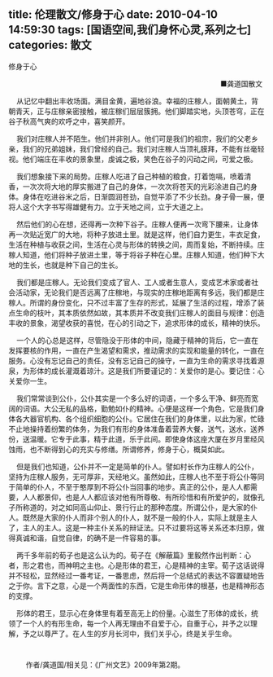 title: 伦理散文/修身于心
date: 2010-04-10 14:59:30
tags: [国语空间,我们身怀心灵,系列之七]
categories: 散文
---
 <p>修身于心</p> 
 <p align="right">■龚道国散文&nbsp;</p> 
 <p>&nbsp;&nbsp;&nbsp; 从记忆中翻出丰收场面。满目金黄，遍地谷浪。幸福的庄稼人，面朝黄土，背朝青天，正与庄稼亲密接触，被庄稼们层层簇拥。他们脚踏实地，头顶苍穹，正在谷子秋高气爽的欢呼之中，喜笑颜开。</p> 
 <p>&nbsp;&nbsp;&nbsp; 我们对庄稼人并不陌生。他们并非别人。他们可是我们的祖宗，我们的父老乡亲，我们的兄弟姐妹，我们曾经的自己。我们对庄稼人当顶礼膜拜，不能有丝毫轻视。他们端庄在丰收的景象里，虔诚之极，笑色在谷子的闪动之间，可爱之极。</p> 
<!-- more --><p>&nbsp;&nbsp;&nbsp; 我们想象接下来的局势。庄稼人吃进了自己种植的粮食，打着饱嗝，喷着清香，一次次将大地的厚实搬进了自己的身体，一次次将苍天的光彩涂进自己的身体。身体在吃进谷米之后，日渐圆润苍劲，自觉平添了不少长劲。身子骨一展，便将人这个大字书写得雄健有力。立于天地之间，立于大道之上。</p> 
 <p>&nbsp;&nbsp;&nbsp; 然后他们的心在想，还得再一次种下谷子。庄稼人便再一次弯下腰来，让身体再一次贴近宽广的大地，将种子放进土里。就是这样，他们自力更生，丰衣足食，生活在种植与收获之间，生活在心灵与形体的转换之间，周而复始，不断持续。庄稼人知道，他们将种子放进土里，等于将谷子种在心里。庄稼人知道，他们种下大地的生长，也就是种下自己的生长。</p> 
 <p>&nbsp;&nbsp;&nbsp; 我们都是庄稼人。无论我们变成了官人、工人或者生意人，变成艺术家或者社会活动家，无论我们是否远离了庄稼地，与现实的庄稼地距离有多远，我们都是庄稼人。所谓的身份变化，只不过丰富了生存的形式，延展了生活的过程，增添了装点生命的枝叶，其本质依然如故，其本质并不改变我们庄稼人的面目与规律：创造丰收的景象，渴望收获的喜悦，在心的引动之下，追求形体的成长，精神的快乐。</p> 
 <p>&nbsp;&nbsp;&nbsp; 一个人的心总是这样，尽管隐没于形体的中间，隐藏于精神的背后，它一直在发挥要核的作用，一直在产生渴望和需求，推动需求的实现和能量的转化，一直在服务。心没有忘记自己的责任，没有忘记自己的操守，一直为生命的需求寻找着源泉，为形体的成长灌溉着琼汁。这是我们所要谨记的：关爱你的是心。要记住：心关爱你一生。</p> 
 <p>&nbsp;&nbsp;&nbsp; 我们常常谈到公仆，公仆其实是一个多么好的词语，一个多么干净、鲜亮而宽阔的词语。大公无私的品格，勤勉如仆的精神。心便是这样一个角色，它是我们身体各大器官机构、各个组织细胞的公仆。它居住在我们的身体里，以此为家，忙碌不止地操持着纷繁的体务，为我们有形的身体准备着营养大餐，送气，送水，送养份，送温暖。它专于此事，精于此道，乐于此间。即使身体这座大厦在岁月里经风蚀雨，也不断得到心的充实与修缮。所谓修养，修身于心，概莫如此。</p> 
 <p>&nbsp;&nbsp;&nbsp; 但是我们也知道，公仆并不一定是简单的仆人。譬如村长作为庄稼人的公仆，坚持为庄稼人服务，无可厚非，天经地义。虽然如此，庄稼人也不至于将公仆等同于简单的仆人，不至于憨厚到不将公仆当回事的地步。真正的公仆，是人人都需要，人人都景仰，也是人人都应该对他有所尊敬、有所珍惜和有所爱护的，就像孔子所称道的，对之如同高山仰止、景行行止的那种态度。所谓公仆，是大家的仆人。既然是大家的仆人而非个别人的仆人，就不是一般的仆人，实际上就是主人了，主人的主人。这是一种主仆关系的辩证法。只不过要将这等关系还本归原，做得真诚和谐，自觉自律，的确不是一件容易的事。</p> 
 <p>&nbsp;&nbsp;&nbsp; 两千多年前的荀子也是这么认为的。荀子在《解蔽篇》里毅然作出判断：心者，形之君也，而神明之主也。心是形体的君王，心是精神的主宰。荀子这话说得并不轻松，显然经过一番考证，一番思虑，然后将一个总结式的表达不容置疑地告之于你。言下之意，心是一个两面性的东西，它是生命形体的根基，也是精神形态的支撑。</p> 
 <p>&nbsp;&nbsp;&nbsp; 形体的君王，显示心在身体里有着至高无上的份量。心滋生了形体的成长，统领了一个人的有形生命，每一个人再无理由不自爱于心，自重于心，并予之以理解，予之以尊严了。在人生的岁月长河中，我们关乎心，终是关乎生命。</p> 
 <p style="Line-HeiGHT: 19pt; TexT-inDenT: 25.5pt; MArGin: 0cm 0cm 0pt; mso-line-height-rule: exactly"> &nbsp;</p> 
 <p style="Line-HeiGHT: 19pt; TexT-inDenT: 25.5pt; MArGin: 0cm 0cm 0pt; mso-line-height-rule: exactly">  作者/龚道国/相关见：《广州文艺》2009年第2期。</p> 
